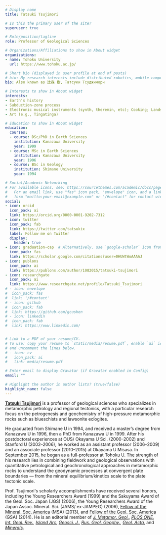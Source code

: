 ```yaml
---
# Display name
title: Tatsuki Tsujimori

# Is this the primary user of the site?
superuser: true

# Role/position/tagline
role: Professor of Geological Sciences

# Organizations/Affiliations to show in About widget
organizations:
- name: Tohoku University
  url: https://www.tohoku.ac.jp/

# Short bio (displayed in user profile at end of posts)
# bio: My research interests include distributed robotics, mobile computing and programmable matter.
bio: Also known as 辻森 樹, Татсуки Тсуджимори

# Interests to show in About widget
interests:
- Earth's history
- Subduction-zone process
- Electronic musical instruments (synth, theremin, etc); Cooking; Landscaping; Woodcarving
- Art (e.g., Tingatinga)

# Education to show in About widget
education:
  courses:
  - course: DSc/PhD in Earth Sciences
    institution: Kanazawa University
    year: 1999
  - course: MSc in Earth Sciences
    institution: Kanazawa University
    year: 1996
  - course: BSc in Geology
    institution: Shimane University
    year: 1994

# Social/Academic Networking
# For available icons, see: https://sourcethemes.com/academic/docs/page-builder/#icons
#   For an email link, use "fas" icon pack, "envelope" icon, and a link in the
#   form "mailto:your-email@example.com" or "/#contact" for contact widget.
social:
- icon: orcid
  icon_pack: ai
  link: https://orcid.org/0000-0001-9202-7312
- icon: twitter
  icon_pack: fab
  link: https://twitter.com/tatsukix
  label: Follow me on Twitter
  display:
    header: true  
- icon: graduation-cap  # Alternatively, use `google-scholar` icon from `ai` icon pack
  icon_pack: fas
  link: https://scholar.google.com/citations?user=0HUWtWoAAAAJ
- icon: publons
  icon_pack: ai
  link: https://publons.com/author/1082015/tatsuki-tsujimori
- icon: researchgate
  icon_pack: ai
  link: https://www.researchgate.net/profile/Tatsuki_Tsujimori  
# - icon: envelope
#  icon_pack: fas
#  link: '/#contact'
# - icon: github
#  icon_pack: fab
#  link: https://github.com/gcushen
# - icon: linkedin
#  icon_pack: fab
#  link: https://www.linkedin.com/


# Link to a PDF of your resume/CV.
# To use: copy your resume to `static/media/resume.pdf`, enable `ai` icons in `params.toml`, 
# and uncomment the lines below.
# - icon: cv
#   icon_pack: ai
#   link: media/resume.pdf

# Enter email to display Gravatar (if Gravatar enabled in Config)
email: ""

# Highlight the author in author lists? (true/false)
highlight_name: false
---
```


[**Tatsuki Tsujimori**](https://researchmap.jp/tatsukix/?lang=japanese) is a professor of geological sciences who specializes in metamorphic petrology and regional tectonics, with a particular research focus on the petrogenesis and geochemistry of high-pressure metamorphic rocks such as blueschists and lawsonite eclogites.

He graduated from Shimane U in 1994, and received a master’s degree from Kanazawa U in 1996, then a PhD from Kanazawa U in 1999. After his postdoctoral experiences at OUS/ Okayama U Sci. (2000–2002) and Stanford U (2002–2006), he worked as an assistant professor (2006–2009) and an associate professor (2010–2015) at Okayama U Misasa. In September 2015, he began as a full-professor at Tohoku U. The strength of his research lies in combining fieldwork and geological observations with quantitative petrological and geochronological approaches in metamorphic rocks to understand the geodynamic processes at convergent plate boundaries — from the mineral equilibrium/kinetics scale to the plate tectonic scale. 

Prof. Tsujimori's scholarly accomplishments have received several honors, including the Young Researchers Award (1999) and the Sakuyama Award of the Geol. Soc. Japan (JGS) (2006), the Young Researchers Award of the Japan Assoc. Mineral. Sci. (JAMS/ ex-JAMPEG) (2006), [Fellow of the Mineral. Soc. America](http://www.minsocam.org/MSA/Awards/Fellowslist.html) (MSA) (2013), and [Fellow of the Geol. Soc. America](https://www.geosociety.org/GSA/Membership/Recognition/GSA_Fellowship/GSA/Awards/Fellows.aspx#T) (GSA) (2014). He is an editorial member of [*J. Metamor. Geol.*](https://onlinelibrary.wiley.com/journal/15251314), [*PLOS ONE*](https://journals.plos.org/plosone/), [*Int. Geol. Rev.*](https://www.tandfonline.com/loi/tigr20), [*Island Arc*](https://onlinelibrary.wiley.com/journal/14401738), [*Geosci. J.*](https://www.springer.com/journal/12303), [*Rus. Geol. Geophy.*](https://sibran.ru/en/journals/GiG/), [*Geol. Acta*](https://www.springer.com/journal/12303), and [*Minerals*](https://www.mdpi.com/journal/minerals).

